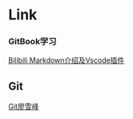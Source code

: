 # Link

### GitBook学习

[Bilibili Markdown介绍及Vscode插件](https://www.bilibili.com/video/av9442273?from=search&seid=17600562671023051459)



## Git

[Git廖雪峰](https://www.liaoxuefeng.com/wiki/896043488029600)

